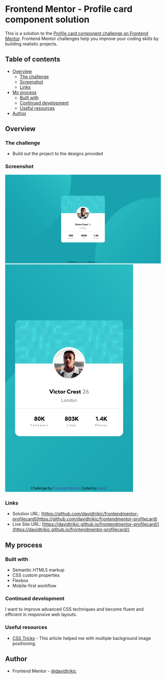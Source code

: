 # Frontend Mentor - Profile card component solution

This is a solution to the [Profile card component challenge on Frontend Mentor](https://www.frontendmentor.io/challenges/profile-card-component-cfArpWshJ). Frontend Mentor challenges help you improve your coding skills by building realistic projects. 

## Table of contents

- [Overview](#overview)
  - [The challenge](#the-challenge)
  - [Screenshot](#screenshot)
  - [Links](#links)
- [My process](#my-process)
  - [Built with](#built-with)
  - [Continued development](#continued-development)
  - [Useful resources](#useful-resources)
- [Author](#author)


## Overview

### The challenge

- Build out the project to the designs provided

### Screenshot

![](./screenshots/screenshot_1.png)
![](./screenshots/screenshot_2.png)

### Links

- Solution URL: [https://github.com/davidtrikic/frontendmentor-profilecard](https://github.com/davidtrikic/frontendmentor-profilecard)
- Live Site URL: [https://davidtrikic.github.io/frontendmentor-profilecard/](https://davidtrikic.github.io/frontendmentor-profilecard/)

## My process

### Built with

- Semantic HTML5 markup
- CSS custom properties
- Flexbox
- Mobile-first workflow


### Continued development

I want to improve advanced CSS techniques and become fluent and efficient in responsive web layouts.

### Useful resources

- [CSS Tricks](https://css-tricks.com/snippets/css/multiple-backgrounds-syntax/) - This article helped me with multiple background image positioning.

## Author

- Frontend Mentor - [@davidtrikic](https://www.frontendmentor.io/profile/davidtrikic)

